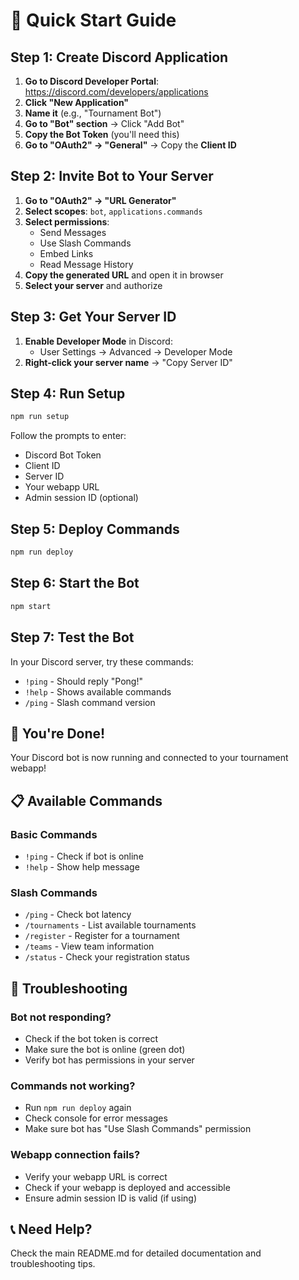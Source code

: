 # 🚀 Quick Start Guide

## Step 1: Create Discord Application

1. **Go to Discord Developer Portal**: https://discord.com/developers/applications
2. **Click "New Application"**
3. **Name it** (e.g., "Tournament Bot")
4. **Go to "Bot" section** → Click "Add Bot"
5. **Copy the Bot Token** (you'll need this)
6. **Go to "OAuth2" → "General"** → Copy the **Client ID**

## Step 2: Invite Bot to Your Server

1. **Go to "OAuth2" → "URL Generator"**
2. **Select scopes**: `bot`, `applications.commands`
3. **Select permissions**: 
   - Send Messages
   - Use Slash Commands
   - Embed Links
   - Read Message History
4. **Copy the generated URL** and open it in browser
5. **Select your server** and authorize

## Step 3: Get Your Server ID

1. **Enable Developer Mode** in Discord:
   - User Settings → Advanced → Developer Mode
2. **Right-click your server name** → "Copy Server ID"

## Step 4: Run Setup

```bash
npm run setup
```

Follow the prompts to enter:
- Discord Bot Token
- Client ID
- Server ID
- Your webapp URL
- Admin session ID (optional)

## Step 5: Deploy Commands

```bash
npm run deploy
```

## Step 6: Start the Bot

```bash
npm start
```

## Step 7: Test the Bot

In your Discord server, try these commands:
- `!ping` - Should reply "Pong!"
- `!help` - Shows available commands
- `/ping` - Slash command version

## 🎉 You're Done!

Your Discord bot is now running and connected to your tournament webapp!

## 📋 Available Commands

### Basic Commands
- `!ping` - Check if bot is online
- `!help` - Show help message

### Slash Commands
- `/ping` - Check bot latency
- `/tournaments` - List available tournaments
- `/register` - Register for a tournament
- `/teams` - View team information
- `/status` - Check your registration status

## 🔧 Troubleshooting

### Bot not responding?
- Check if the bot token is correct
- Make sure the bot is online (green dot)
- Verify bot has permissions in your server

### Commands not working?
- Run `npm run deploy` again
- Check console for error messages
- Make sure bot has "Use Slash Commands" permission

### Webapp connection fails?
- Verify your webapp URL is correct
- Check if your webapp is deployed and accessible
- Ensure admin session ID is valid (if using)

## 📞 Need Help?

Check the main README.md for detailed documentation and troubleshooting tips. 